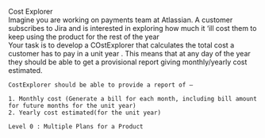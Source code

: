 Cost Explorer  
Imagine you are working on payments team at Atlassian. A customer subscribes to Jira and is interested in exploring how much it ‘ill cost them to keep using the product for the rest of the year  
Your task is to develop a COstExplorer that calculates the total cost a customer has to pay in a unit year . This means that at any day of the year they should be able to get a provisional report giving monthly/yearly cost estimated.

	CostExplorer should be able to provide a report of –
	
	1. Monthly cost (Generate a bill for each month, including bill amount for future months for the unit year)
	2. Yearly cost estimated(for the unit year)
	
	Level 0 : Multiple Plans for a Product